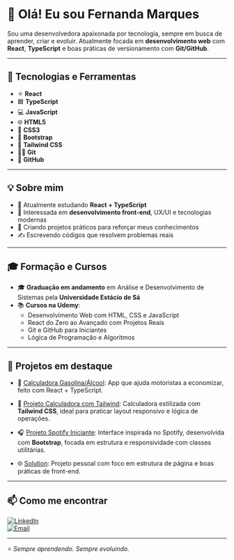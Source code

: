 # 👋 Olá! Eu sou Fernanda Marques

Sou uma desenvolvedora apaixonada por tecnologia, sempre em busca de aprender, criar e evoluir. Atualmente focada em **desenvolvimento web** com **React**, **TypeScript** e boas práticas de versionamento com **Git/GitHub**.

---

## 🚀 Tecnologias e Ferramentas

- ⚛️ **React**
- 🟦 **TypeScript**
- 💻 **JavaScript**
- 🌐 **HTML5**
- 🎨 **CSS3**
- 🧷 **Bootstrap**
- 🌿 **Tailwind CSS**
- 🧑‍💻 **Git**
- 🐙 **GitHub**

---

## 💡 Sobre mim

- 🎯 Atualmente estudando **React + TypeScript**
- 🧠 Interessada em **desenvolvimento front-end**, UX/UI e tecnologias modernas
- 🚧 Criando projetos práticos para reforçar meus conhecimentos
- ✍️ Escrevendo códigos que resolvem problemas reais

---

## 🎓 Formação e Cursos

- 🎓 **Graduação em andamento** em Análise e Desenvolvimento de Sistemas pela **Universidade Estácio de Sá**  
- 📚 **Cursos na Udemy**:
  - Desenvolvimento Web com HTML, CSS e JavaScript
  - React do Zero ao Avançado com Projetos Reais
  - Git e GitHub para Iniciantes
  - Lógica de Programação e Algoritmos

---

## 📌 Projetos em destaque

- 🔧 [Calculadora Gasolina/Álcool](https://github.com/seu-usuario/Calculadora-Gasolina-Alcool): App que ajuda motoristas a economizar, feito com React + TypeScript.

- 🧮 [Projeto Calculadora com Tailwind](https://github.com/FNanda7/projeto-Calculadora-tailwind.git): Calculadora estilizada com **Tailwind CSS**, ideal para praticar layout responsivo e lógica de operações.

- 🎧 [Projeto Spotify Iniciante](https://github.com/FNanda7/projeto-spotify-iniciante.git): Interface inspirada no Spotify, desenvolvida com **Bootstrap**, focada em estrutura e responsividade com classes utilitárias.

- 🌐 [Solution](https://github.com/FNanda7/solution.git): Projeto pessoal com foco em estrutura de página e boas práticas de front-end.

---

## 📫 Como me encontrar

[![LinkedIn](https://img.shields.io/badge/-LinkedIn-0A66C2?style=flat&logo=linkedin&logoColor=white)](https://www.linkedin.com/in/fernanda-marques-6610261a0)  
[![Email](https://img.shields.io/badge/-fmraeder007%40gmail.com-D14836?style=flat&logo=gmail&logoColor=white)](mailto:fmraeder00@gmail.com)

---

⭐ *Sempre aprendendo. Sempre evoluindo.*
